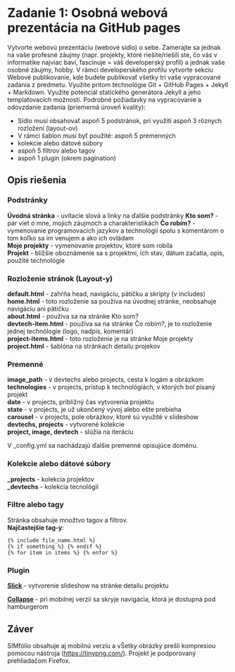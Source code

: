 # Zadanie 1: Osobná webová prezentácia na GitHub pages

Vytvorte webovú prezentáciu (webové sídlo) o sebe. Zamerajte sa jednak na vaše profesné záujmy (napr. projekty, ktoré riešite/riešili ste, čo vás v informatike najviac baví, fascinuje = váš developerský profil) a jednak vaše osobné záujmy, hobby.
V rámci developerského profilu vytvorte sekciu Webové publikovanie, kde budete publikovať všetky tri vaše vypracované zadania z predmetu.
Využite pritom technológie Git + GitHub Pages + Jekyll + Markdown. Využite potenciál statického generátora Jekyll a jeho templatovacích možností.
Podrobné požiadavky na vypracovanie a odovzdanie zadania (priemerná úroveň kvality):
-	Sídlo musí obsahovať aspoň 5 podstránok, pri využití aspoň 3 rôznych rozložení (layout-ov)
-	V rámci šablon musí byť použité:
	aspoň 5 premenných
-	kolekcie alebo dátové súbory
-	aspoň 5 filtrov alebo tagov
-	aspoň 1 plugin (okrem pagination)

## Opis riešenia

### Podstránky

**Úvodná stránka** - uvítacie slová a linky na ďalšie podstránky
**Kto som?** - pár viet o mne, mojich záujmoch a charakteristikách
**Čo robím?** - vymenovanie programovacích jazykov a technológií spolu s komentárom o tom koľko sa im venujem a ako ich ovládam    
**Moje projekty** - vymenovanie projektov, ktoré som robila     
**Projekt** - bližšie oboznámenie sa s projektmi, ich stav, dátum začatia, opis, použité technológie

### Rozloženie stránok (Layout-y)

**default.html** - zahŕňa head, navigáciu, pätičku a skripty (v includes)    
**home.html** - toto rozloženie sa používa na úvodnej stránke, neobsahuje navigáciu ani pätičku   
**about.html** - použiva sa na stránke Kto som?  
**devtech-item.html** - používa sa na stránke Čo robím?, je to rozloženie jednej technólogie (logo, nadpis, komentár)  
**project-items.html** - toto rozloženie je na stránke Moje projekty  
**project.html** - šablóna na stránkach detailu projekov

### Premenné

**image_path** - v devtechs alebo projects, cesta k logám a obrázkom   
**technologies** - v projects, prístup k technológiách, v ktorých bol písaný projekt  
**date** - v projects, približný čas vytvorenia projektu   
**state** - v projects, je už ukončený vývoj alebo ešte prebieha   
**carousel** - v projects, pole obrázkov, ktoré sú využité v slideshow   
**devtechs, projects** - vytvorené kolekcie  
**project, image, devtech** - slúžia na iteráciu  

V _config.yml sa nachádzajú ďalšie premenné opisujúce doménu.

### Kolekcie alebo dátové súbory

**_projects** - kolekcia projektov  
**_devtechs** - kolekcia tecnológií 

### Filtre alebo tagy

Stránka obsahuje množtvo tagov a filtrov.  
**Najčastejšie tag-y**:
```
{% include file_name.html %}
{% if something %} {% endif %}
{% for item in items %} {% enfor %}
```

### Plugin

[**Slick**](http://kenwheeler.github.io/slick/) - vytvorenie slideshow na stránke detailu projektu

[**Collapse**](https://getbootstrap.com/docs/4.1/components/collapse/) - pri mobilnej verzii sa skryje navigácia, ktorá je dostupná pod hamburgerom

## Záver

SIMfólio obsahuje aj mobilnú verziu a  vŠetky obrázky prešli kompresiou  pomocou nástroja (https://tinypng.com/). Projekt je podporovaný prehliadačom Firefox.




